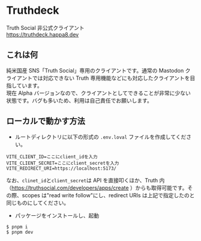 # Truthdeck

Truth Social 非公式クライアント  
https://truthdeck.happa8.dev

## これは何

純米国産 SNS「Truth Social」専用のクライアントです。通常の Mastodon クライアントでは対応できない Truth 専用機能などにも対応したクライアントを目指しています。  
現在 Alpha バージョンなので、クライアントとしてできることが非常に少ない状態です。バグも多いため、利用は自己責任でお願いします。

## ローカルで動かす方法

- ルートディレクトリに以下の形式の `.env.loval` ファイルを作成してください。

```
VITE_CLIENT_ID=ここにclient_idを入力
VITE_CLIENT_SECRET=ここにclient_secretを入力
VITE_REDIRECT_URI=https://localhost:5173/
```

なお、`clinet_id`と`client_secret`は API を直接叩くほか、Truth 内（https://truthsocial.com/developers/apps/create ）からも取得可能です。その際、scopes は"read write follow"にし、redirect URIs は上記で指定したのと同じものにしてください。

- パッケージをインストールし、起動

```bash
$ pnpm i
$ pnpm dev
```
